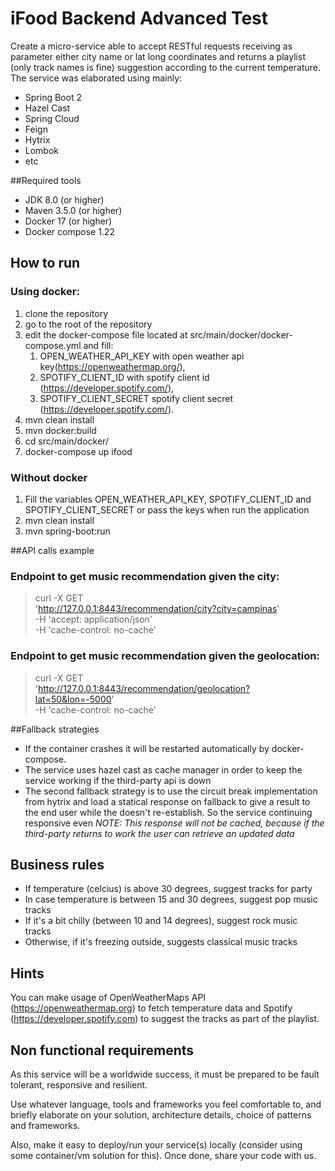 # iFood Backend Advanced Test
Create a micro-service able to accept RESTful requests receiving as parameter either city name or lat long coordinates and returns a playlist (only track names is fine) suggestion according to the current temperature.
The service was elaborated using mainly:
* Spring Boot 2
* Hazel Cast
* Spring Cloud
* Feign
* Hytrix
* Lombok
* etc

##Required tools

* JDK 8.0 (or higher)
* Maven 3.5.0 (or higher)
* Docker 17 (or higher)
* Docker compose 1.22

## How to run
### Using docker:
1. clone the repository
2. go to the root of the repository
3. edit the docker-compose file located at src/main/docker/docker-compose.yml and fill:
    1. OPEN_WEATHER_API_KEY with open weather api key(https://openweathermap.org/),
    2. SPOTIFY_CLIENT_ID with spotify client id (https://developer.spotify.com/),
    3. SPOTIFY_CLIENT_SECRET spotify client secret (https://developer.spotify.com/).
4. mvn clean install
5. mvn docker:build
6. cd src/main/docker/
7. docker-compose up ifood

### Without docker
1. Fill the variables OPEN_WEATHER_API_KEY, SPOTIFY_CLIENT_ID and SPOTIFY_CLIENT_SECRET or pass the keys when run the application
2. mvn clean install
3. mvn spring-boot:run

##API calls example
### Endpoint to get music recommendation given the city:
> curl -X GET \
  'http://127.0.0.1:8443/recommendation/city?city=campinas' \
  -H 'accept: application/json' \
  -H 'cache-control: no-cache'
### Endpoint to get music recommendation given the geolocation:
> curl -X GET \
  'http://127.0.0.1:8443/recommendation/geolocation?lat=50&lon=-5000' \
  -H 'cache-control: no-cache'

##Fallback strategies
- If the container crashes it will be restarted automatically by docker-compose.
- The service uses hazel cast as cache manager in order to keep the service working if the third-party api is down
- The second fallback strategy is to use the circuit break implementation from hytrix and load a statical response on fallback to give
a result to the end user while the doesn't re-establish.
So the service continuing responsive even 
*NOTE: This response will not be cached, because if the third-party returns to work the user can retrieve an updated data*

## Business rules

* If temperature (celcius) is above 30 degrees, suggest tracks for party
* In case temperature is between 15 and 30 degrees, suggest pop music tracks
* If it's a bit chilly (between 10 and 14 degrees), suggest rock music tracks
* Otherwise, if it's freezing outside, suggests classical music tracks

## Hints

You can make usage of OpenWeatherMaps API (https://openweathermap.org) to fetch temperature data and Spotify (https://developer.spotify.com) to suggest the tracks as part of the playlist.

## Non functional requirements

As this service will be a worldwide success, it must be prepared to be fault tolerant, responsive and resilient.

Use whatever language, tools and frameworks you feel comfortable to, and briefly elaborate on your solution, architecture details, choice of patterns and frameworks.

Also, make it easy to deploy/run your service(s) locally (consider using some container/vm solution for this). Once done, share your code with us.

